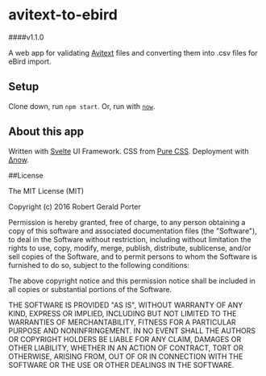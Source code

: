 # avitext-to-ebird
####v1.1.0

A web app for validating [Avitext](https://github.com/rgeraldporter/avitext-spec) files and converting them into .csv files for eBird import.

## Setup

Clone down, run `npm start`. Or, run with [`now`](https://zeit.co/now).

## About this app

Written with [Svelte](https://svelte.technology/) UI Framework. CSS from [Pure CSS](http://purecss.io/). Deployment with [Δnow](https://zeit.co/now).

##License

The MIT License (MIT)

Copyright (c) 2016 Robert Gerald Porter

Permission is hereby granted, free of charge, to any person obtaining a copy
of this software and associated documentation files (the "Software"), to deal
in the Software without restriction, including without limitation the rights
to use, copy, modify, merge, publish, distribute, sublicense, and/or sell
copies of the Software, and to permit persons to whom the Software is
furnished to do so, subject to the following conditions:

The above copyright notice and this permission notice shall be included in
all copies or substantial portions of the Software.

THE SOFTWARE IS PROVIDED "AS IS", WITHOUT WARRANTY OF ANY KIND, EXPRESS OR
IMPLIED, INCLUDING BUT NOT LIMITED TO THE WARRANTIES OF MERCHANTABILITY,
FITNESS FOR A PARTICULAR PURPOSE AND NONINFRINGEMENT. IN NO EVENT SHALL THE
AUTHORS OR COPYRIGHT HOLDERS BE LIABLE FOR ANY CLAIM, DAMAGES OR OTHER
LIABILITY, WHETHER IN AN ACTION OF CONTRACT, TORT OR OTHERWISE, ARISING FROM,
OUT OF OR IN CONNECTION WITH THE SOFTWARE OR THE USE OR OTHER DEALINGS IN
THE SOFTWARE.
